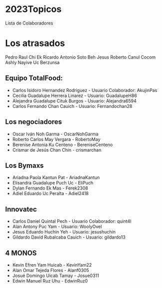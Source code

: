 # 2023Topicos
Lista de Colaboradores



# Los atrasados
Pedro Raul Chi Ek
Ricardo Antonio Soto Beh
Jesus Roberto Canul Cocom
Ashly Nayive Uc Berzunsa


## Equipo TotalFood:
- Carlos Isidoro Hernandez Rodriguez - Usuario Colaborador: AkujinPas
- Cecilia Guadalupe Herrera Linarez - Usuario: GuadalupeH86
- Alejandra Guadalupe Cituk Burgos - Usuario: Alejandra6594
- Carlos Fernando Chan Cauich - Usuario: Fernandochan28

## Los negociadores

- Oscar Iván Noh Garma - OscarNohGarma
- Roberto Carlos May Vergara - RobertoMay
- Berenise Antonia Ku Centeno - BereniseCenteno
- Crismar de Jesús Chan Chin - crismarchan

## Los Bymaxs

- Ariadna Paola Kantun Pat - AriadnaKantun
- Elisandra Guadalupe Puch Uc - EliPuch
- Dylan Fernando Ek Mas - Ferek2308
- Adiel Eduardo Uc Peralta - Adiel2418

## Innovatec

- Carlos Daniel Quintal Pech - Usuario Colaborador: quint4l
- Alan Antony Puc Yam - Usuario: WoolyOvel
- Jesus Eduardo Huchin Yeh - Usuario: jesushuchin
- Gildardo David Rubalcaba Cauich - Usuario: gildardo13

## 4 MONOS

- Kevin Efren Yam Huicab - KevinYam22
- Alan Omar Tejeda Flores - Alanf0305
- Josué Domingo Uicab Tamay - Josue0311
- Edwin Manuel Ruz Uhu - EdwinRuz0


